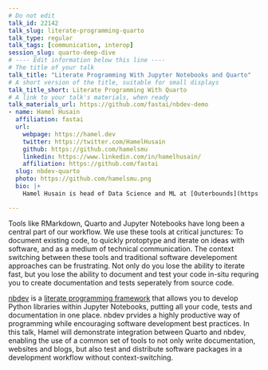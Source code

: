 ```yaml
---
# Do not edit
talk_id: 22142
talk_slug: literate-programming-quarto
talk_type: regular
talk_tags: [communication, interop]
session_slug: quarto-deep-dive
# ---- Edit information below this line ----
# The title of your talk
talk_title: "Literate Programming With Jupyter Notebooks and Quarto"
# A short version of the title, suitable for small displays
talk_title_short: Literate Programming With Quarto
# A link to your talk's materials, when ready
talk_materials_url: https://github.com/fastai/nbdev-demo
- name: Hamel Husain
  affiliation: fastai
  url:
    webpage: https://hamel.dev  
    twitter: https://twitter.com/HamelHusain
    github: https://github.com/hamelsmu
    linkedin: https://www.linkedin.com/in/hamelhusain/
    affiliation: https://github.com/fastai
  slug: nbdev-quarto
  photo: https://github.com/hamelsmu.png
  bio: |+
    Hamel Husain is head of Data Science and ML at [Outerbounds](https://outerbounds.com/). Previous to Outerbounds, Hamel has built ML infrastructure and deployed data products at Airbnb, GitHub, and DataRobot. Hamel is also very active in open source communities and is currently a core contributor of [fastai](https://github.com/fastai), and is involved in projects such as Jupyter, Kubeflow,and Great Expectations.

---
```


<!-- ABSTRACT ----
Please write abstract below. You may use simple markdown (links, code style, bold, italics)
-->

Tools like RMarkdown, Quarto and Jupyter Notebooks have long been a central part of our workflow. We use these tools at critical junctures: To document existing code, to quickly protoptype and iterate on ideas with software, and as a medium of technical communication. The context switching between these tools and traditional software develepoment approaches can be frustrating. Not only do you lose the ability to iterate fast, but you lose the ability to document and test your code in-situ requring you to create documentation and tests seperately from source code.  

[nbdev](https://github.com/fastai/nbdev) is a [literate programming framework](https://en.wikipedia.org/wiki/Literate_programming) that allows you to develop Python libraries within Jupyter Notebooks, putting all your code, tests and documentation in one place. nbdev prvides a highly productive way of programming while encouraging software development best practices. In this talk, Hamel will demonstrate integration between Quarto and nbdev, enabling the use of a common set of tools to not only write documentation, websites and blogs, but also test and distribute software packages in a development workflow without context-switching. 

